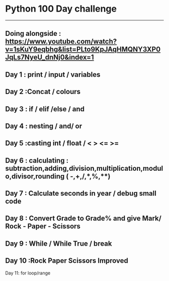 # Python 100 Day challenge
---------------------------------
Doing alongside : https://www.youtube.com/watch?v=1sKuY9eqbhg&list=PLto9KpJAqHMQNY3XP0JqLs7NyeU_dnNj0&index=1
---------------------------------
Day 1 : print /  input / variables
---------------------------------
Day 2 :Concat / colours
---------------------------------
Day 3 : if / elif /else / and 
---------------------------------
Day 4 : nesting / and/ or 
---------------------------------
Day 5 :casting     int / float / <  >  <=  >=
---------------------------------
Day 6 : calculating : subtraction,adding,division,multiplication,modulo,divisor,rounding ( -,+,/,*,%,**)
---------------------------------
Day 7 : Calculate seconds in year / debug small code
---------------------------------
Day 8 : Convert Grade to Grade% and give Mark/ Rock - Paper - Scissors
---------------------------------
Day 9 : While / While True / break
---------------------------------
Day 10 :Rock Paper Scissors Improved
---------------------------------
Day 11: for loop/range

